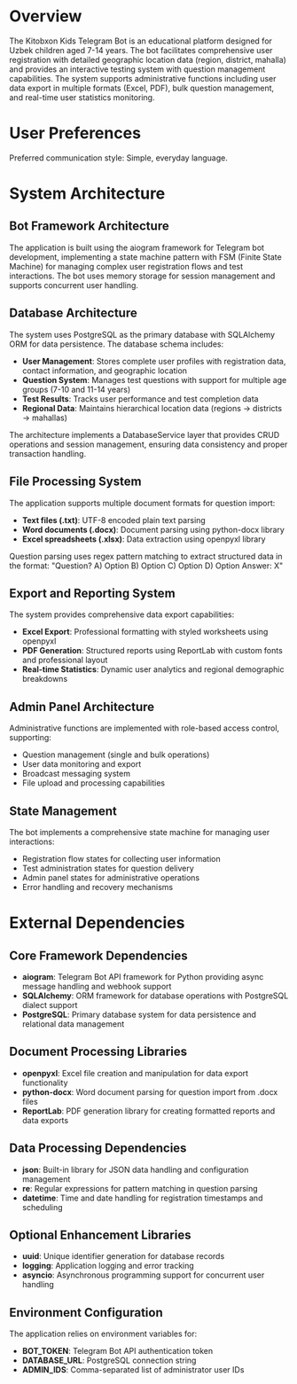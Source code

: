 # Overview

The Kitobxon Kids Telegram Bot is an educational platform designed for Uzbek children aged 7-14 years. The bot facilitates comprehensive user registration with detailed geographic location data (region, district, mahalla) and provides an interactive testing system with question management capabilities. The system supports administrative functions including user data export in multiple formats (Excel, PDF), bulk question management, and real-time user statistics monitoring.

# User Preferences

Preferred communication style: Simple, everyday language.

# System Architecture

## Bot Framework Architecture
The application is built using the aiogram framework for Telegram bot development, implementing a state machine pattern with FSM (Finite State Machine) for managing complex user registration flows and test interactions. The bot uses memory storage for session management and supports concurrent user handling.

## Database Architecture
The system uses PostgreSQL as the primary database with SQLAlchemy ORM for data persistence. The database schema includes:
- **User Management**: Stores complete user profiles with registration data, contact information, and geographic location
- **Question System**: Manages test questions with support for multiple age groups (7-10 and 11-14 years)
- **Test Results**: Tracks user performance and test completion data
- **Regional Data**: Maintains hierarchical location data (regions → districts → mahallas)

The architecture implements a DatabaseService layer that provides CRUD operations and session management, ensuring data consistency and proper transaction handling.

## File Processing System
The application supports multiple document formats for question import:
- **Text files (.txt)**: UTF-8 encoded plain text parsing
- **Word documents (.docx)**: Document parsing using python-docx library
- **Excel spreadsheets (.xlsx)**: Data extraction using openpyxl library

Question parsing uses regex pattern matching to extract structured data in the format: "Question? A) Option B) Option C) Option D) Option Answer: X"

## Export and Reporting System
The system provides comprehensive data export capabilities:
- **Excel Export**: Professional formatting with styled worksheets using openpyxl
- **PDF Generation**: Structured reports using ReportLab with custom fonts and professional layout
- **Real-time Statistics**: Dynamic user analytics and regional demographic breakdowns

## Admin Panel Architecture
Administrative functions are implemented with role-based access control, supporting:
- Question management (single and bulk operations)
- User data monitoring and export
- Broadcast messaging system
- File upload and processing capabilities

## State Management
The bot implements a comprehensive state machine for managing user interactions:
- Registration flow states for collecting user information
- Test administration states for question delivery
- Admin panel states for administrative operations
- Error handling and recovery mechanisms

# External Dependencies

## Core Framework Dependencies
- **aiogram**: Telegram Bot API framework for Python providing async message handling and webhook support
- **SQLAlchemy**: ORM framework for database operations with PostgreSQL dialect support
- **PostgreSQL**: Primary database system for data persistence and relational data management

## Document Processing Libraries
- **openpyxl**: Excel file creation and manipulation for data export functionality
- **python-docx**: Word document parsing for question import from .docx files
- **ReportLab**: PDF generation library for creating formatted reports and data exports

## Data Processing Dependencies
- **json**: Built-in library for JSON data handling and configuration management
- **re**: Regular expressions for pattern matching in question parsing
- **datetime**: Time and date handling for registration timestamps and scheduling

## Optional Enhancement Libraries
- **uuid**: Unique identifier generation for database records
- **logging**: Application logging and error tracking
- **asyncio**: Asynchronous programming support for concurrent user handling

## Environment Configuration
The application relies on environment variables for:
- **BOT_TOKEN**: Telegram Bot API authentication token
- **DATABASE_URL**: PostgreSQL connection string
- **ADMIN_IDS**: Comma-separated list of administrator user IDs